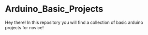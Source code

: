 # Arduino_Basic_Projects
Hey there! In this repository you will find a collection of basic arduino projects for novice!

